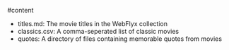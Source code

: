 #content
* titles.md: The movie titles in the WebFlyx collection
* classics.csv: A comma-seperated list of classic movies
* quotes: A directory of files containing memorable quotes from movies
